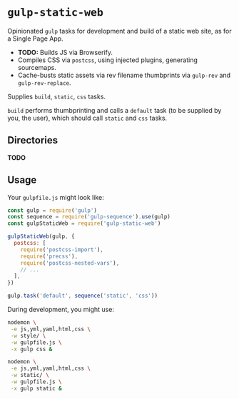 # `gulp-static-web`

Opinionated `gulp` tasks for development and build of a static web site, as for a Single Page App.
- **TODO:** Builds JS via Browserify.
- Compiles CSS via `postcss`, using injected plugins, generating sourcemaps.
- Cache-busts static assets via rev filename thumbprints via `gulp-rev` and `gulp-rev-replace`.

Supplies `build`, `static`, `css` tasks.

`build` performs thumbprinting and calls a `default` task (to be supplied by you, the user), which should call `static` and `css` tasks.

## Directories

**TODO**

## Usage

Your `gulpfile.js` might look like:

```javascript
const gulp = require('gulp')
const sequence = require('gulp-sequence').use(gulp)
const gulpStaticWeb = require('gulp-static-web')

gulpStaticWeb(gulp, {
  postcss: [
    require('postcss-import'),
    require('precss'),
    require('postcss-nested-vars'),
    // ...
  ],
})

gulp.task('default', sequence('static', 'css'))
```

During development, you might use:

```bash
nodemon \
 -e js,yml,yaml,html,css \
 -w style/ \
 -w gulpfile.js \
 -x gulp css &

nodemon \
 -e js,yml,yaml,html,css \
 -w static/ \
 -w gulpfile.js \
 -x gulp static &
```

